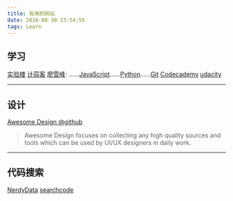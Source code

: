```yaml
---
title: 有用的网站
date: 2016-08-30 23:54:55
tags: Learn
---
```


## 学习
[实验楼](https://www.shiyanlou.com)
[计蒜客](https://www.jisuanke.com)
[廖雪峰](http://www.liaoxuefeng.com): ......[JavaScript](http://www.liaoxuefeng.com/wiki/001434446689867b27157e896e74d51a89c25cc8b43bdb3000)......[Python](http://www.liaoxuefeng.com/wiki/0014316089557264a6b348958f449949df42a6d3a2e542c000)......[Git](http://www.liaoxuefeng.com/wiki/0013739516305929606dd18361248578c67b8067c8c017b000)
[Codecademy](https://www.codecademy.com)
[udacity](https://cn.udacity.com/referral-invitation/?referral_recipient_amount_off=300&referral_recipient_coupon_code=DCCFD233)

---

## 设计
[Awesome Design @github](https://github.com/gztchan/awesome-design)
> Awesome Design focuses on collecting any high quality sources and tools which can be used by UI/UX designers in daily work.

---
## 代码搜索
[NerdyData](https://nerdydata.com/search)
[searchcode](https://searchcode.com/)



